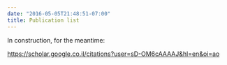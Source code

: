 ```yaml
---
date: "2016-05-05T21:48:51-07:00"
title: Publication list
---
```

  
In construction, for the meantime:

https://scholar.google.co.il/citations?user=sD-OM6cAAAAJ&hl=en&oi=ao
